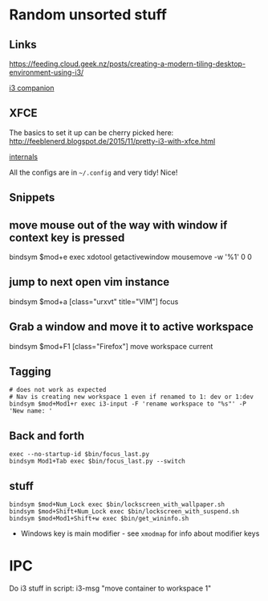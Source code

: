 # Random unsorted stuff

## Links

https://feeding.cloud.geek.nz/posts/creating-a-modern-tiling-desktop-environment-using-i3/

[i3 companion](https://github.com/DarkStarSword/junk/tree/master/config/home/.i3)

## XFCE

The basics to set it up can be cherry picked here: http://feeblenerd.blogspot.de/2015/11/pretty-i3-with-xfce.html

[internals](http://rabexc.org/posts/an-unwilling-dive-in-xfce4-internals)

All the configs are in `~/.config` and very tidy! Nice!


## Snippets

## move mouse out of the way with window if context key is pressed
bindsym $mod+e exec xdotool getactivewindow mousemove -w '%1' 0 0

## jump to next open vim instance

bindsym $mod+a [class="urxvt" title="VIM"] focus

## Grab a window and move it to active workspace
bindsym $mod+F1 [class="Firefox"] move workspace current

## Tagging
 
    # does not work as expected
    # Nav is creating new workspace 1 even if renamed to 1: dev or 1:dev
    bindsym $mod+Mod1+r exec i3-input -F 'rename workspace to "%s"' -P 'New name: '

## Back and forth

    exec --no-startup-id $bin/focus_last.py
    bindsym Mod1+Tab exec $bin/focus_last.py --switch
    
## stuff

    bindsym $mod+Num_Lock exec $bin/lockscreen_with_wallpaper.sh
    bindsym $mod+Shift+Num_Lock exec $bin/lockscreen_with_suspend.sh
    bindsym $mod+Mod1+Shift+w exec $bin/get_wininfo.sh
    
* Windows key is main modifier - see `xmodmap` for info about modifier keys

# IPC

Do i3 stuff in script: i3-msg "move container to workspace 1"
